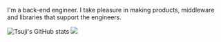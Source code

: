 I'm a back-end engineer. I take pleasure in making products, middleware and libraries that support the engineers.

![Tsuji's GitHub stats](https://github-readme-stats.vercel.app/api?username=d-tsuji&show_icons=true&count_private=true) ![](https://github-readme-stats.vercel.app/api/top-langs/?username=d-tsuji&layout=compact)

<!--
**d-tsuji/d-tsuji** is a ✨ _special_ ✨ repository because its `README.md` (this file) appears on your GitHub profile.

Here are some ideas to get you started:

- 🔭 I’m currently working on ...
- 🌱 I’m currently learning ...
- 👯 I’m looking to collaborate on ...
- 🤔 I’m looking for help with ...
- 💬 Ask me about ...
- 📫 How to reach me: ...
- 😄 Pronouns: ...
- ⚡ Fun fact: ...
-->
